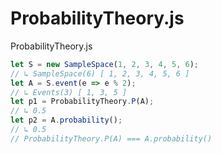 # ProbabilityTheory.js
 ProbabilityTheory.js



```javascript
let S = new SampleSpace(1, 2, 3, 4, 5, 6);
// ↳ SampleSpace(6) [ 1, 2, 3, 4, 5, 6 ]
let A = S.event(e => e % 2);
// ↳ Events(3) [ 1, 3, 5 ]
let p1 = ProbabilityTheory.P(A);
// ↳ 0.5
let p2 = A.probability();
// ↳ 0.5
// ProbabilityTheory.P(A) === A.probability()
```

